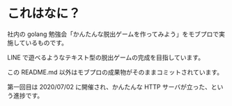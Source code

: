 # これはなに？

社内の golang 勉強会「かんたんな脱出ゲームを作ってみよう」をモブプロで実施しているものです。

LINE で遊べるようなテキスト型の脱出ゲームの完成を目指しています。

この README.md 以外はモブプロの成果物がそのままコミットされています。

第一回目は 2020/07/02 に開催され、かんたんな HTTP サーバが立った、という進捗です。
